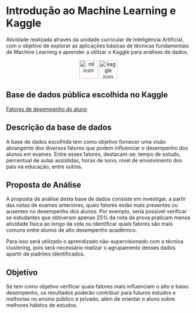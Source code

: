 # Introdução ao Machine Learning e Kaggle

Atividade realizada através da unidade curricular de Inteligência Artificial, com o objetivo de explorar as aplicações básicas de técnicas fundamentais de Machine Learning e aprender a utilizar o Kaggle para análises de dados.

<p  align="center">
<img src="imgs/ml.png" alt="ml icon" width="50">
<img src="imgs/kaggle.png" alt="kaggle icon" width="50">
</p>

## Base de dados pública escolhida no Kaggle

[Fatores de desempenho do aluno](https://www.kaggle.com/datasets/lainguyn123/student-performance-factors)


## Descrição da base de dados

A base de dados escolhida tem como objetivo fornecer uma visão abrangente dos diversos fatores que podem influenciar o desempenho dos alunos em exames. Entre esses fatores, destacam-se: tempo de estudo, percentual de aulas assistidas, horas de sono, nível de envolvimento dos pais na educação, entre outros.

## Proposta de Análise 

A proposta de análise desta base de dados consiste em investigar, a partir das notas de exames anteriores, quais fatores estão mais presentes ou ausentes no desempenho dos alunos. Por exemplo, seria possível verificar se estudantes que obtiveram apenas 25% da nota da prova praticam menos atividade física ao longo da vida ou identificar quais fatores são mais comuns entre alunos de alto desempenho acadêmico.

Para isso será utilizado o aprendizado não-supervisionado com a técnica clustering, pois será necessário realizar o agrupamento desses dados apartir de padrões identificados. 

## Objetivo

Se tem como objetivo verificar quais fatores mais influenciam o alto e baixo desempenho, os resultados poderão contribuir para futuros estudos e melhorias no ensino público e privado, além de orientar o aluno sobre melhores hábitos de estudos.


